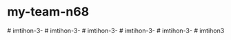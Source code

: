 # my-team-n68
#   i m t i h o n - 3 -  
 #   i m t i h o n - 3 -  
 #   i m t i h o n - 3 -  
 #   i m t i h o n - 3 -  
 #   i m t i h o n - 3 -  
 #   i m t i h o n 3  
 